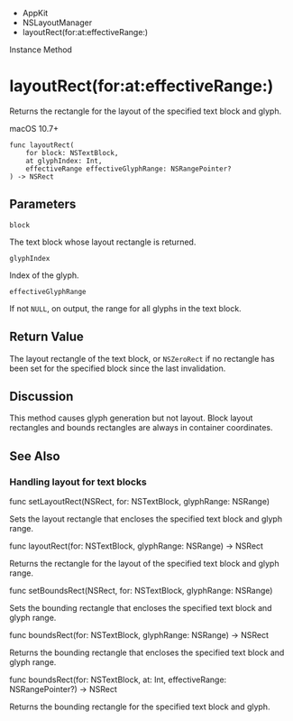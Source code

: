 

- AppKit
- NSLayoutManager
-  layoutRect(for:at:effectiveRange:) 

Instance Method

# layoutRect(for:at:effectiveRange:)

Returns the rectangle for the layout of the specified text block and glyph.

macOS 10.7+

``` source
func layoutRect(
    for block: NSTextBlock,
    at glyphIndex: Int,
    effectiveRange effectiveGlyphRange: NSRangePointer?
) -> NSRect
```

## Parameters 

`block`  

The text block whose layout rectangle is returned.

`glyphIndex`  

Index of the glyph.

`effectiveGlyphRange`  

If not `NULL`, on output, the range for all glyphs in the text block.

## Return Value

The layout rectangle of the text block, or `NSZeroRect` if no rectangle has been set for the specified block since the last invalidation.

## Discussion

This method causes glyph generation but not layout. Block layout rectangles and bounds rectangles are always in container coordinates.

## See Also

### Handling layout for text blocks

func setLayoutRect(NSRect, for: NSTextBlock, glyphRange: NSRange)

Sets the layout rectangle that encloses the specified text block and glyph range.

func layoutRect(for: NSTextBlock, glyphRange: NSRange) -> NSRect

Returns the rectangle for the layout of the specified text block and glyph range.

func setBoundsRect(NSRect, for: NSTextBlock, glyphRange: NSRange)

Sets the bounding rectangle that encloses the specified text block and glyph range.

func boundsRect(for: NSTextBlock, glyphRange: NSRange) -> NSRect

Returns the bounding rectangle that encloses the specified text block and glyph range.

func boundsRect(for: NSTextBlock, at: Int, effectiveRange: NSRangePointer?) -> NSRect

Returns the bounding rectangle for the specified text block and glyph.

